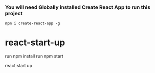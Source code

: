 ### You will need Globally installed Create React App to run this project
`npm i create-react-app -g`


# react-start-up

run npm install
run npm start

react start up

